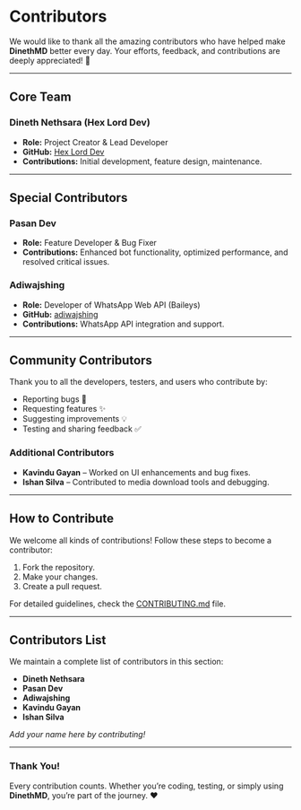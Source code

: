 # Contributors

We would like to thank all the amazing contributors who have helped make **DinethMD** better every day. Your efforts, feedback, and contributions are deeply appreciated! 🙌

---

## Core Team

### Dineth Nethsara (Hex Lord Dev)  
- **Role:** Project Creator & Lead Developer  
- **GitHub:** [Hex Lord Dev](https://github.com/dinethnethsara)  
- **Contributions:** Initial development, feature design, maintenance.

---

## Special Contributors

### Pasan Dev  
- **Role:** Feature Developer & Bug Fixer  
- **Contributions:** Enhanced bot functionality, optimized performance, and resolved critical issues.

### Adiwajshing  
- **Role:** Developer of WhatsApp Web API (Baileys)  
- **GitHub:** [adiwajshing](https://github.com/adiwajshing)  
- **Contributions:** WhatsApp API integration and support.

---

## Community Contributors

Thank you to all the developers, testers, and users who contribute by:  
- Reporting bugs 🐞  
- Requesting features ✨  
- Suggesting improvements 💡  
- Testing and sharing feedback ✅  

### Additional Contributors  
- **Kavindu Gayan** – Worked on UI enhancements and bug fixes.  
- **Ishan Silva** – Contributed to media download tools and debugging.  

---

## How to Contribute  
We welcome all kinds of contributions! Follow these steps to become a contributor:  
1. Fork the repository.  
2. Make your changes.  
3. Create a pull request.  

For detailed guidelines, check the [CONTRIBUTING.md](CONTRIBUTING.md) file.  

---

## Contributors List

We maintain a complete list of contributors in this section:  

- **Dineth Nethsara**  
- **Pasan Dev**  
- **Adiwajshing**  
- **Kavindu Gayan**  
- **Ishan Silva**  

*Add your name here by contributing!*  

---

### Thank You!  
Every contribution counts. Whether you’re coding, testing, or simply using **DinethMD**, you’re part of the journey. ❤️
